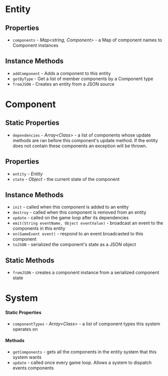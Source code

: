 # Entity
## Properties
- `components` - *Map<string, Component>* - a Map of component names to Component instances

## Instance Methods
- `addComponent` - Adds a component to this entity
- `getByType` - Get a list of member components by a Component type
- `fromJSON` - Creates an entity from a JSON source


# Component

## Static Properties
- `dependencies` - *Array<Class<Component>>* - a list of components whose update methods are ran before this component's update method. If the entity does not contain these components an exception will be thrown.

## Properties
- `entity` - *Entity*
- `state` - *Object* - the current state of the component

## Instance Methods
- `init` - called when this component is added to an entity
- `destroy` - called when this component is removed from an entity
- `update` - called on the game loop after its dependencies
- `emit(String eventName, Object eventValue)` - broadcast an event to the components in this entity
- `on(GameEvent event)` - respond to an event broadcasted to this component
- `toJSON` - serialized the component's state as a JSON object

## Static Methods
- `fromJSON` - creates a component instance from a serialized component state


# System

#### Static Properties
- `componentTypes` - *Array<Class<Component>>* - a list of component types this system operates on
#### Methods
- `getComponents` - gets all the components in the entity system that this system wants
- `update` - called once every game loop. Allows a system to dispatch events components
